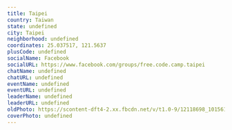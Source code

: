 ```yaml
---
title: Taipei
country: Taiwan
state: undefined
city: Taipei
neighborhood: undefined
coordinates: 25.037517, 121.5637
plusCode: undefined
socialName: Facebook
socialURL: https://www.facebook.com/groups/free.code.camp.taipei
chatName: undefined
chatURL: undefined
eventName: undefined
eventURL: undefined
leaderName: undefined
leaderURL: undefined
oldPhoto: https://scontent-dft4-2.xx.fbcdn.net/v/t1.0-9/12118698_10156156676850383_2182628109547260809_n.jpg?oh=4cbc6ce00c33bfe82250e055818642eb&oe=59989EF6
coverPhoto: undefined
---
```

